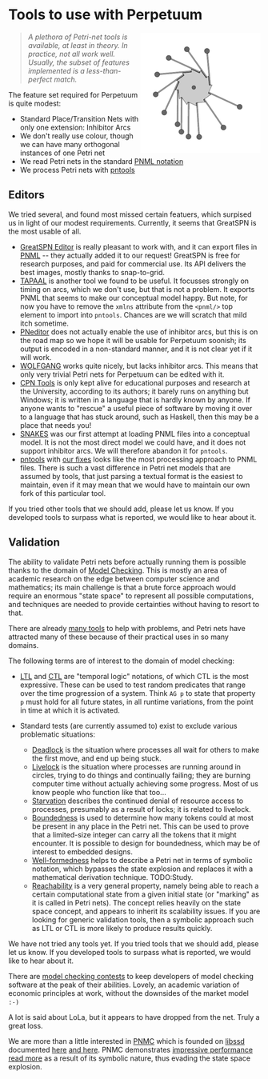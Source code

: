 # Tools to use with Perpetuum

<img alt="Perpetuum Mobile" src="image/240px-PerpetuumMobile.gif" style="float: right;"/>

> *A plethora of Petri-net tools is available, at least in theory.  In
> practice, not all work well.  Usually, the subset of features implemented
> is a less-than-perfect match.*

The feature set required for Perpetuum is quite modest:

  * Standard Place/Transition Nets with only one extension: Inhibitor Arcs
  * We don't really use colour, though we can have many orthogonal instances
    of one Petri net
  * We read Petri nets in the standard
    [PNML notation](http://pnml.org)
  * We process Petri nets with
    [pntools](https://github.com/vanrein/pntools)


## Editors

We tried several, and found most missed certain featuers, which surpised us
in light of our modest requirements.  Currently, it seems that GreatSPN
is the most usable of all.

  * [GreatSPN Editor](http://www.di.unito.it/~amparore/mc4cslta/editor.html)
    is really pleasant to work with, and it can export files in
    [PNML](http://www.pnml.org) -- they actually added it to our request!
    GreatSPN is free for research purposes, and paid for commercial use.
    Its API delivers the best images, mostly thanks to snap-to-grid.
  * [TAPAAL](http://www.tapaal.net) is another tool we found to be useful.
    It focusses strongly on timing on arcs, which we don't use, but that is
    not a problem.  It exports PNML that seems to make our conceptual model
    happy.  But note, for now you have to remove the `xmlns` attribute from
    the `<pnml/>` top element to import into `pntools`.  Chances are we will
    scratch that mild itch sometime.
  * [PNeditor](http://www.pneditor.org) does not actually enable the use of
    inhibitor arcs, but this is on the road map so we hope it will be usable
    for Perpetuum soonish; its output is encoded in a non-standard manner,
    and it is not clear yet if it will work.
  * [WOLFGANG](https://sourceforge.net/projects/wolfgang-editor/)
    works quite nicely, but lacks inhibitor arcs.  This means that only
    very trivial Petri nets for Perpetuum can be edited with it.
  * [CPN Tools](http://cpntools.org) is only kept alive for educational
    purposes and research at the University, according to its authors;
    it barely runs on anything but Windows; it is written in a language
    that is hardly known by anyone.  If anyone wants to "rescue" a useful
    piece of software by moving it over to a language that has stuck
    around, such as Haskell, then this may be a place that needs you!
  * [SNAKES](https://www.ibisc.univ-evry.fr/~fpommereau/SNAKES/API/index.html)
    was our first attempt at loading PNML files into a conceptual model.
    It is not the most direct model we could have, and it does not support
    inhibitor arcs.  We will therefore abandon it for `pntools`.
  * [pntools](https://github.com/irgangla/pntools)
    with
    [our fixes](https://github.com/vanrein/pntools)
    looks like the most processing approach to PNML files.  There is such a
    vast difference in Petri net models that are assumed by tools, that just
    parsing a textual format is the easiest to maintain, even if it may mean
    that we would have to maintain our own fork of this particular tool.

If you tried other tools that we should add, please let us know.  If you
developed tools to surpass what is reported, we would like to hear about it.


## Validation

The ability to validate Petri nets before actually running them is possible
thanks to the domain of
[Model Checking](https://en.wikipedia.org/wiki/Model_checking).
This is mostly an area of academic research on the edge between
computer science and mathematics; its main challenge is that a brute force
approach would require an enormous "state space" to represent all possible
computations, and techniques are needed to provide certainties without
having to resort to that.

There are already
[many tools](https://en.wikipedia.org/wiki/List_of_model_checking_tools)
to help with problems, and Petri nets have attracted many of these because
of their practical uses in so many domains.

The following terms are of interest to the domain of model checking:

  * [LTL](https://en.wikipedia.org/wiki/Linear_temporal_logic)
    and
    [CTL](https://en.wikipedia.org/wiki/Computation_tree_logic)
    are "temporal logic" notations, of which CTL is the most expressive.
    These can be used to test random predicates that range over the time
    progression of a system.  Think `AG p` to state that property `p`
    must hold for all future states, in all runtime variations, from the
    point in time at which it is activated.

  * Standard tests (are currently assumed to) exist to exclude various
    problematic situations:
      - [Deadlock](https://en.wikipedia.org/wiki/Deadlock)
        is the situation where processes all wait for
        others to make the first move, and end up being stuck.
      - [Livelock](https://en.wikipedia.org/wiki/Deadlock#Livelock)
        is the situation where processes are running around in circles,
        trying to do things and continually failing; they are burning
        computer time without actually achieving some progress.  Most of us
        know people who function like that too...
      - [Starvation](https://en.wikipedia.org/wiki/Starvation_(computer_science))
        describes the continued denial of resource access to processes,
        presumably as a result of locks; it is related to livelock.
      - [Boundedness](https://en.wikipedia.org/wiki/Petri_net#Boundedness)
        is used to determine how many tokens could at most be present in any
        place in the Petri net.  This can be used to prove that a limited-size
        integer can carry all the tokens that it might encounter.  It is
        possible to design for boundedness, which may be of interest to
        embedded designs.
      - [Well-formedness](https://en.wikipedia.org/wiki/Well-formed_Petri_net)
        helps to describe a Petri net in terms of symbolic notation, which
        bypasses the state explosion and replaces it with a mathematical
        derivation technique.  TODO:Study.
      - [Reachability](https://en.wikipedia.org/wiki/Petri_net#Reachability)
        is a very general property, namely being able to reach a certain
        computational state from a given initial state (or "marking" as it
        is called in Petri nets).  The concept relies heavily on the state
        space concept, and appears to inherit its scalability issues.  If
        you are looking for generic validation tools, then a symbolic approach
        such as LTL or CTL is more likely to produce results quickly.

We have not tried any tools yet.  If you tried tools that we should add,
please let us know.  If you developed tools to surpass what is reported, we
would like to hear about it.

There are
[model checking contests](http://mcc.lip6.fr/results.php)
to keep developers of model checking software at the peak of their abilities.
Lovely, an academic variation of economic principles at work, without the
downsides of the market model `:-)`

A lot is said about LoLa, but it appears to have dropped from the net.
Truly a great loss.

We are more than a little interested in
[PNMC](https://ahamez.github.io/pnmc/)
which is founded on
[libssd](https://github.com/ahamez/libsdd)
documented
[here](http://reasoning.cs.ucla.edu/sdd/doc/sdd-beginner-manual.pdf)
[and here](http://reasoning.cs.ucla.edu/sdd/doc/sdd-advanced-manual.pdf).
PNMC demonstrates
[impressive performance](https://www.researchgate.net/publication/220444223_Building_Efficient_Model_Checkers_using_Hierarchical_Set_Decision_Diagrams_and_Automatic_Saturation)
[read more](https://www.researchgate.net/publication/307585994_A_Symbolic_Model_Checker_for_Petri_Nets_pnmc)
as a result of its symbolic nature, thus evading the state space explosion.

